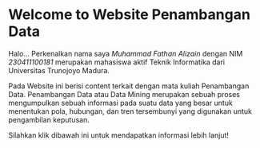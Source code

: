 # Welcome to Website Penambangan Data

Halo... Perkenalkan nama saya *Muhammad Fathan Alizain* dengan NIM *230411100181* merupakan mahasiswa aktif Teknik Informatika dari Universitas Trunojoyo Madura.   

Pada Website ini berisi content terkait dengan mata kuliah Penambangan Data.
Penambangan Data atau Data Mining merupakan sebuah proses mengumpulkan sebuah informasi pada suatu data yang besar untuk menentukan pola,
hubungan, dan tren tersembunyi yang digunakan untuk pengambilan keputusan.

Silahkan klik dibawah ini untuk mendapatkan informasi lebih lanjut!

```{tableofcontents}
```
